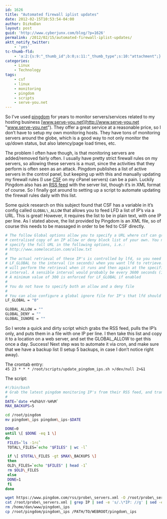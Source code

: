 ```yaml
---
id: 1626
title: "Automated firewall iplist updates"
date: 2012-02-15T10:53:54-04:00
author: DizkoDan
layout: post
guid: 'http://www.cyberjunx.com/blog/?p=1626'
permalink: /2012/02/15/automated-firewall-iplist-updates/
aktt_notify_twitter:
    - 'yes'
tc-thumb-fld:
    - 'a:2:{s:9:"_thumb_id";b:0;s:11:"_thumb_type";s:10:"attachment";}'
categories:
    - Linux
    - Technology
tags:
    - csf
    - linux
    - monitoring
    - pingdom
    - scripts
    - serve-you.net
---
```


So I’ve used [pingdom](http://www.pingdom.com "Pingdom") for years to monitor servers/services related to my hosting business [www.serve-you.net](http://www.serve-you.net "www.serve-you.net"). They offer a great service at a reasonable price, so I don’t have to setup my own monitoring hosts. They have tons of monitoring servers around the globe, which is a good way to not only monitor the up/down status, but also latency/page load times, etc.

The problem I often have though, is that monitoring servers are added/removed fairly often. I usually have pretty strict firewall rules on my servers, so allowing these servers is a must, since the activities that they perform is often seen as an attack. Pingdom publishes a list of active servers in the control panel, but keeping up with this and manually updating my firewall rules (I use [CSF](http://www.configserver.com/cp/csf.html "CSF") on my cPanel servers) can be a pain. Luckily Pingdom also has an [RSS feed](https://www.pingdom.com/rss/probe_servers.xml "RSS feed") with the server list, though it’s in XML format of course. So I finally got around to setting up a script to automate updating the firewall rules daily with this list.

Some quick research on this subject found that CSF has a variable in it’s config called `GLOBAL\_ALLOW` that allows you to feed LFD a list of IP’s via a URL. This is great! However, it requires the list to be in plain text, with one IP per line. As I stated above, the list provided by Pingdom is an XML file, so of course this needs to be massaged in order to be fed to CSF directly.

```bash
# The follow Global options allow you to specify a URL where csf can grab a
# centralised copy of an IP allow or deny block list of your own. You need to
# specify the full URL in the following options, i.e.:
# http://www.somelocation.com/allow.txt
#
# The actual retrieval of these IP's is controlled by lfd, so you need to set
# LF_GLOBAL to the interval (in seconds) when you want lfd to retrieve. lfd
# will perform the retrieval when it runs and then again at the specified
# interval. A sensible interval would probably be every 3600 seconds (1 hour).
# A minimum value of 300 is enforced for LF_GLOBAL if enabled
#
# You do not have to specify both an allow and a deny file
#
# You can also configure a global ignore file for IP's that lfd should ignore
LF_GLOBAL = "0"

GLOBAL_ALLOW = ""
GLOBAL_DENY = ""
GLOBAL_IGNORE = ""

```

So I wrote a quick and dirty script which grabs the RSS feed, pulls the IP’s only, and puts them in a file with one IP per line. I then take this list and copy it to a location on a web server, and set the GLOBAL\_ALLOW to get this once a day. Success! Next step was to automate it via cron, and make sure that we have a backup list (I setup 5 backups, in case I don’t notice right away).

The crontab entry:  
`45 23 * * * /root/scripts/update_pingdom_ips.sh >/dev/null 2>&1`

The script:  
```bash
#!/bin/bash
# Grab the latest pingdom monitoring IP's from their RSS feed, and translate them to IPLIST for CSF/LFD.
#
DATE=`date +%d%b%Y-%H%M`
MAX_BACKUPS=5

cd /root/pingdom  
mv pingdom\_ips pingdom\_ips-$DATE

DONE=0  
until \[ $DONE -eq 1 \]  
do  
 FILES=`ls -1rc`  
 TOTAL\_FILES=`echo "$FILES" | wc -l`

 if \[ $TOTAL\_FILES -gt $MAX\_BACKUPS \]  
 then  
 OLD\_FILES=`echo "$FILES" | head -1`  
 rm $OLD\_FILES  
 else  
 DONE=1  
 fi  
done

wget https://www.pingdom.com/rss/probe\_servers.xml -O /root/probe\_servers.xml -o /dev/null  
cat /root/probe\_servers.xml | grep IP | sed -e 's/.\*IP: //g' | sed -e 's/; Host.\*//g' | grep -v IP &gt; /root/pingdom/pingdom\_ips  
rm /home/dan/www/pingdom\_ips  
cp /root/pingdom/pingdom\_ips /PATH/TO/WEBROOT/pingdom\_ips
```
